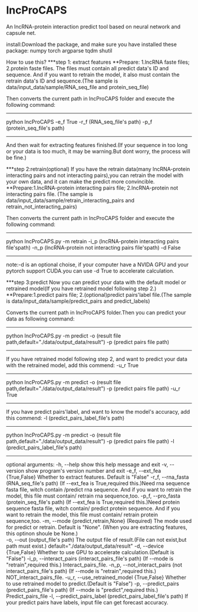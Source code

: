 # lncProCAPS
An lncRNA-protein interaction predict tool based on  neural network and capsule net.

install:Download the package, and make sure you have installed these package:
numpy
torch
argparse
tqdm
shutil

How to use this?
***step 1: extract features
**Prepare: 1.lncRNA faste files; 2.protein faste files.
The files must contain all predict data's ID and sequence. And if you want to retrain the model, it also must contain the retrain data's ID and sequence.(The sample is data/input_data/sample/RNA_seq_file and protein_seq_file)

Then converts the current path in lncProCAPS folder and execute the following command:
*****************************
python lncProCAPS -e_f True -r_f (RNA_seq_file's path) -p_f (protein_seq_file's path)
*****************************
And then wait for extracting features finished.(If your sequence in too long or your data is too much, it may be warning.But dont worry, the process will be fine.)


***step 2:retrain(optional)
If you have the retrain data(many lncRNA-protein interacting pairs and not interacting pairs),you can retrain the model with your own data, and it can make the predict more convincible.
**Prepare:1.lncRNA-protein interacting pairs file; 2.lncRNA-protein not interacting pairs file.
(The sample is data/input_data/sample/retrain_interacting_pairs and retrain_not_interacting_pairs)

Then converts the current path in lncProCAPS folder and execute the following command:
*****************************
python lncProCAPS.py -m retrain -i_p (lncRNA-protein interacting pairs file'spath) -n_p (lncRNA-protein not interacting pairs file'spath) -d False
*****************************
note:-d is an optional choise, if your computer have a NVIDA GPU and your pytorch support CUDA.you can use -d True to accelerate calculation.


***step 3:predict
Now you can predict your data with the default model or retrained model(If you have retrained model following step 2.)
**Prepare:1.predict pairs file; 2.(optional)predict pairs'label file.(The sample is data/input_data/sample/predict_pairs and predict_labels)

Converts the current path in lncProCAPS folder.Then you can predict your data as following command:
*****************************
python lncProCAPS.py -m predict -o (result file path,default="./data/output_data/result") -p (predict pairs file path)
*****************************

If you have retrained model following step 2, and want to predict your data with the retrained model, add this commend: -u_r True
*****************************
python lncProCAPS.py -m predict -o (result file path,default="./data/output_data/result") -p (predict pairs file path) -u_r True
*****************************

If you have predict pairs'label, and want to know the model's accuracy, add this commend: -l (predict_pairs_label_file's path)
*****************************
python lncProCAPS.py -m predict -o (result file path,default="./data/output_data/result") -p (predict pairs file path) -l (predict_pairs_label_file's path)
*****************************





optional arguments:
  -h, --help            show this help message and exit
  -v, --version         show program's version number and exit
  -e_f, --ext_fea {True,False}
                        Whether to extract features. Default is "False"
  -r_f, --rna_fasta (RNA_seq_file's path)
                        (If --ext_fea is True,required this.)Need rna sequence
                        fasta file, witch contain /predict rna sequence. And
                        if you want to retrain the model, this file must
                        contain/ retrain rna sequence,too.
  -p_f, --pro_fasta (protein_seq_file's path)
                        (If --ext_fea is True,required this.)Need protein
                        sequence fasta file, witch contain/ predict protein
                        sequence. And if you want to retrain the model, this
                        file must contain/ retrain protein sequence,too.
  -m, --mode {predict,retrain,None}
                        (Required) The mode used for predict or retrain.
                        Default is "None".
                        (When you are extracting features, this optinon shoule be None.)      
  -o, --out (output_file's path)
                        The output file of result.(File can not exist,but path
                        must exist.)
			default="./data/output_data/result"
  -d, --device {True,False}
                        Whether to use GPU to accelerate calculation.(Default
                        is "False")
  -i_p, --interact_pairs (interact_pairs_file's path)
                        (If --mode is "retrain",required this.)
                        Interact_pairs_file.
  -n_p, --not_interact_pairs (not interact_pairs_file's path)
                        (If --mode is "retrain",required this.)
                        NOT_interact_pairs_file.
  -u_r, --use_retrained_model {True,False}
                        Whether to use retrained model to predict.(Default is
                        "False")
  -p, --predict_pairs (predict_pairs_file's path)
                        (If --mode is "predict",required this.)
                        Predict_pairs_file
  -l, --predict_pairs_label (predict_pairs_label_file's path)
                        If your predict pairs have labels, input file can get
                        forecast accuracy.
